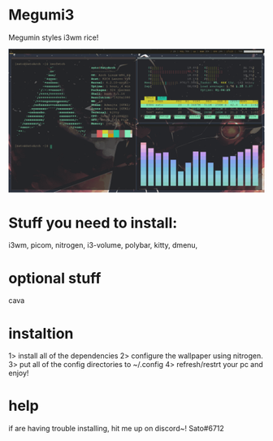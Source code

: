 # Megumi3
Megumin styles i3wm rice!

![alt text](https://github.com/SatoTsukasaCode/Megumi3/blob/main/1_004.png)

# Stuff you need to install:
i3wm, 
picom, 
nitrogen, 
i3-volume, 
polybar, 
kitty, 
dmenu, 

# optional stuff
cava


# instaltion

1> install all of the dependencies
2> configure the wallpaper using nitrogen.
3> put all of the config directories to ~/.config
4> refresh/restrt your pc and enjoy! 



# help
if are having trouble installing, hit me up on discord~! Sato#6712
